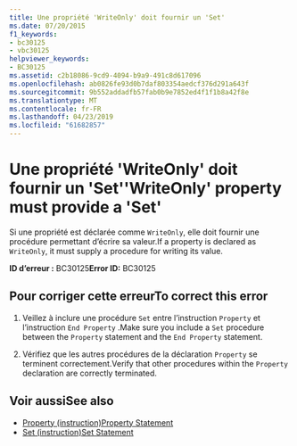 ```yaml
---
title: Une propriété 'WriteOnly' doit fournir un 'Set'
ms.date: 07/20/2015
f1_keywords:
- bc30125
- vbc30125
helpviewer_keywords:
- BC30125
ms.assetid: c2b18086-9cd9-4094-b9a9-491c8d617096
ms.openlocfilehash: ab0826fe93d0b7daf803354aedcf376d291a643f
ms.sourcegitcommit: 9b552addadfb57fab0b9e7852ed4f1f1b8a42f8e
ms.translationtype: MT
ms.contentlocale: fr-FR
ms.lasthandoff: 04/23/2019
ms.locfileid: "61682857"
---
```

# <a name="writeonly-property-must-provide-a-set"></a><span data-ttu-id="f9a1f-102">Une propriété 'WriteOnly' doit fournir un 'Set'</span><span class="sxs-lookup"><span data-stu-id="f9a1f-102">'WriteOnly' property must provide a 'Set'</span></span>
<span data-ttu-id="f9a1f-103">Si une propriété est déclarée comme `WriteOnly`, elle doit fournir une procédure permettant d’écrire sa valeur.</span><span class="sxs-lookup"><span data-stu-id="f9a1f-103">If a property is declared as `WriteOnly`, it must supply a procedure for writing its value.</span></span>  
  
 <span data-ttu-id="f9a1f-104">**ID d’erreur :** BC30125</span><span class="sxs-lookup"><span data-stu-id="f9a1f-104">**Error ID:** BC30125</span></span>  
  
## <a name="to-correct-this-error"></a><span data-ttu-id="f9a1f-105">Pour corriger cette erreur</span><span class="sxs-lookup"><span data-stu-id="f9a1f-105">To correct this error</span></span>  
  
1. <span data-ttu-id="f9a1f-106">Veillez à inclure une procédure `Set` entre l’instruction `Property` et l’instruction `End Property` .</span><span class="sxs-lookup"><span data-stu-id="f9a1f-106">Make sure you include a `Set` procedure between the `Property` statement and the `End Property` statement.</span></span>  
  
2. <span data-ttu-id="f9a1f-107">Vérifiez que les autres procédures de la déclaration `Property` se terminent correctement.</span><span class="sxs-lookup"><span data-stu-id="f9a1f-107">Verify that other procedures within the `Property` declaration are correctly terminated.</span></span>  
  
## <a name="see-also"></a><span data-ttu-id="f9a1f-108">Voir aussi</span><span class="sxs-lookup"><span data-stu-id="f9a1f-108">See also</span></span>

- [<span data-ttu-id="f9a1f-109">Property (instruction)</span><span class="sxs-lookup"><span data-stu-id="f9a1f-109">Property Statement</span></span>](../../visual-basic/language-reference/statements/property-statement.md)
- [<span data-ttu-id="f9a1f-110">Set (instruction)</span><span class="sxs-lookup"><span data-stu-id="f9a1f-110">Set Statement</span></span>](../../visual-basic/language-reference/statements/set-statement.md)
